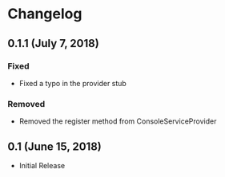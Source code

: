 # Changelog

## 0.1.1 (July 7, 2018)
### Fixed
- Fixed a typo in the provider stub

### Removed
- Removed the register method from ConsoleServiceProvider

## 0.1 (June 15, 2018)
- Initial Release
